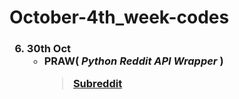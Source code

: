 # October-4th_week-codes

<h3>

6. **30th Oct**
     - PRAW( _Python Reddit API Wrapper_ )
       > [Subreddit](https://praw.readthedocs.io/en/latest/code_overview/models/subreddit.html)

  
 </h3>
